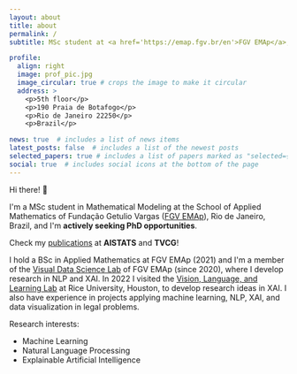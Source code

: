 ```yaml
---
layout: about
title: about
permalink: /
subtitle: MSc student at <a href='https://emap.fgv.br/en'>FGV EMAp</a>, Brazil

profile:
  align: right
  image: prof_pic.jpg
  image_circular: true # crops the image to make it circular
  address: >
    <p>5th floor</p>
    <p>190 Praia de Botafogo</p>
    <p>Rio de Janeiro 22250</p>
    <p>Brazil</p>

news: true  # includes a list of news items
latest_posts: false  # includes a list of the newest posts
selected_papers: true # includes a list of papers marked as "selected={true}"
social: true  # includes social icons at the bottom of the page
---
```


Hi there! 👋

I'm a MSc student in Mathematical Modeling at the School of Applied Mathematics of Fundação Getulio Vargas ([FGV EMAp](https://emap.fgv.br/en)), Rio de Janeiro, Brazil, and I'm **actively seeking PhD opportunities**.

Check my [publications](https://lucasresck.github.io/publications/) at **AISTATS** and **TVCG**!

I hold a BSc in Applied Mathematics at FGV EMAp (2021) and I'm a member of the [Visual Data Science Lab](http://visualdslab.com/) of FGV EMAp (since 2020), where I develop research in NLP and XAI. In 2022 I visited the [Vision, Language, and Learning Lab](https://vislang.ai/) at Rice University, Houston, to develop research ideas in XAI. I also have experience in projects applying machine learning, NLP, XAI, and data visualization in legal problems.

Research interests:
  - Machine Learning
  - Natural Language Processing
  - Explainable Artificial Intelligence
